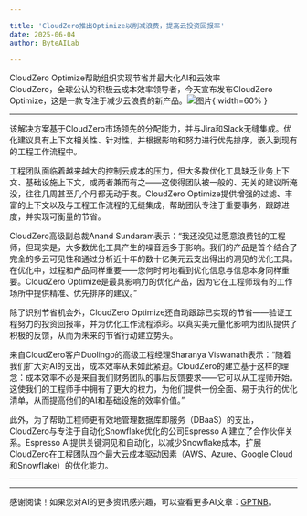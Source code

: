 ```yaml
---

title: 'CloudZero推出Optimize以削减浪费，提高云投资回报率'
date: 2025-06-04
author: ByteAILab

---
```


CloudZero Optimize帮助组织实现节省并最大化AI和云效率  
CloudZero，全球公认的积极云成本效率领导者，今天宣布发布CloudZero Optimize，这是一款专注于减少云浪费的新产品。![图片](https://ai-techpark.com/wp-content/uploads/CloudZero-1.jpg){ width=60% }

---
该解决方案基于CloudZero市场领先的分配能力，并与Jira和Slack无缝集成。优化建议具有上下文相关性、针对性，并根据影响和努力进行优先排序，嵌入到现有的工程工作流程中。

工程团队面临着越来越大的控制云成本的压力，但大多数优化工具缺乏业务上下文、基础设施上下文，或两者兼而有之——这使得团队被一般的、无关的建议所淹没，往往几周甚至几个月都无动于衷。CloudZero Optimize提供增强的过滤、丰富的上下文以及与工程工作流程的无缝集成，帮助团队专注于重要事务，跟踪进度，并实现可衡量的节省。

CloudZero高级副总裁Anand Sundaram表示：“我还没见过愿意浪费钱的工程师，但现实是，大多数优化工具产生的噪音远多于影响。我们的产品是首个结合了完全的多云可见性和通过分析近十年的数十亿美元云支出得出的洞见的优化工具。在优化中，过程和产品同样重要——您何时何地看到优化信息与信息本身同样重要。CloudZero Optimize是最具影响力的优化产品，因为它在工程师现有的工作场所中提供精准、优先排序的建议。”

除了识别节省机会外，CloudZero Optimize还自动跟踪已实现的节省——验证工程努力的投资回报率，并为优化工作流程添彩。以真实美元量化影响为团队提供了积极的反馈，从而为未来的节省行动建立势头。

来自CloudZero客户Duolingo的高级工程经理Sharanya Viswanath表示：“随着我们扩大对AI的支出，成本效率从未如此紧迫。CloudZero的建立基于这样的理念：成本效率不必是来自我们财务团队的事后反馈要求——它可以从工程师开始。这使我们的工程师手中拥有了更大的权力，为他们提供一份全面、易于执行的优化清单，从而提高他们的AI和基础设施的效率价值。”

此外，为了帮助工程师更有效地管理数据库即服务（DBaaS）的支出，CloudZero与专注于自动化Snowflake优化的公司Espresso AI建立了合作伙伴关系。Espresso AI提供关键洞见和自动化，以减少Snowflake成本，扩展CloudZero在工程团队四个最大云成本驱动因素（AWS、Azure、Google Cloud和Snowflake）的优化能力。

---
---
感谢阅读！如果您对AI的更多资讯感兴趣，可以查看更多AI文章：[GPTNB](https://gptnb.com)。